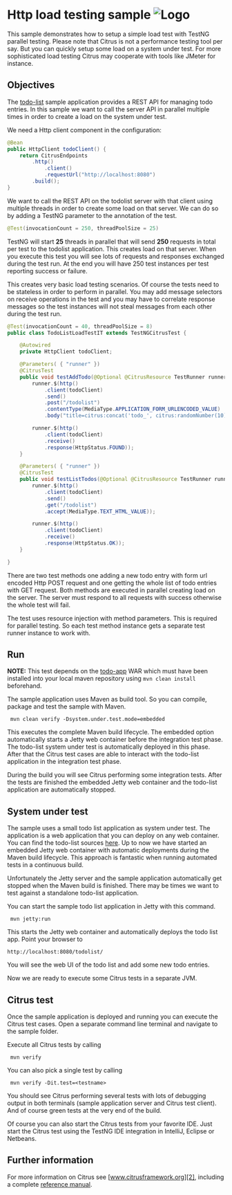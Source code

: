 Http load testing sample ![Logo][1]
==============

This sample demonstrates how to setup a simple load test with TestNG parallel testing. Please note that Citrus is not a performance testing tool per say.
But you can quickly setup some load on a system under test. For more sophisticated load testing Citrus may cooperate with tools like JMeter for instance.

Objectives
---------

The [todo-list](../todo-app/README.md) sample application provides a REST API for managing todo entries.
In this sample we want to call the server API in parallel multiple times in order to create a load on the 
system under test.

We need a Http client component in the configuration:

```java
@Bean
public HttpClient todoClient() {
    return CitrusEndpoints
        .http()
            .client()
            .requestUrl("http://localhost:8080")
        .build();
}
```
        
We want to call the REST API on the todolist server with that client using multiple threads in order to create 
some load on that server. We can do so by adding a TestNG parameter to the annotation of the test.
        
```java
@Test(invocationCount = 250, threadPoolSize = 25)
```
        
TestNG will start **25** threads in parallel that will send **250** requests in total per test to the todolist application. This creates load on that server. When you execute
this test you will see lots of requests and responses exchanged during the test run. At the end you will have 250 test instances per test reporting success or failure.

This creates very basic load testing scenarios. Of course the tests need to be stateless in order to perform in parallel. You may add message selectors on receive
operations in the test and you may have to correlate response messages so the test instances will not steal messages from each other during the test run.

```java
@Test(invocationCount = 40, threadPoolSize = 8)
public class TodoListLoadTestIT extends TestNGCitrusTest {

    @Autowired
    private HttpClient todoClient;

    @Parameters( { "runner" })
    @CitrusTest
    public void testAddTodo(@Optional @CitrusResource TestRunner runner) {
        runner.$(http()
            .client(todoClient)
            .send()
            .post("/todolist")
            .contentType(MediaType.APPLICATION_FORM_URLENCODED_VALUE)
            .body("title=citrus:concat('todo_', citrus:randomNumber(10))"));

        runner.$(http()
            .client(todoClient)
            .receive()
            .response(HttpStatus.FOUND));
    }

    @Parameters( { "runner" })
    @CitrusTest
    public void testListTodos(@Optional @CitrusResource TestRunner runner) {
        runner.$(http()
            .client(todoClient)
            .send()
            .get("/todolist")
            .accept(MediaType.TEXT_HTML_VALUE));

        runner.$(http()
            .client(todoClient)
            .receive()
            .response(HttpStatus.OK));
    }

}
```
    
There are two test methods one adding a new todo entry with form url encoded Http POST request and one getting the whole list of todo entries with GET request.
Both methods are executed in parallel creating load on the server. The server must respond to all requests with success otherwise the whole test will fail.   

The test uses resource injection with method parameters. This is required for parallel testing. So each test method instance gets a separate test runner instance
to work with.
        
Run
---------

**NOTE:** This test depends on the [todo-app](../todo-app/) WAR which must have been installed into your local maven repository using `mvn clean install` beforehand.

The sample application uses Maven as build tool. So you can compile, package and test the
sample with Maven.
 
     mvn clean verify -Dsystem.under.test.mode=embedded
    
This executes the complete Maven build lifecycle. The embedded option automatically starts a Jetty web
container before the integration test phase. The todo-list system under test is automatically deployed in this phase.
After that the Citrus test cases are able to interact with the todo-list application in the integration test phase.

During the build you will see Citrus performing some integration tests.
After the tests are finished the embedded Jetty web container and the todo-list application are automatically stopped.

System under test
---------

The sample uses a small todo list application as system under test. The application is a web application
that you can deploy on any web container. You can find the todo-list sources [here](../todo-app). Up to now we have started an 
embedded Jetty web container with automatic deployments during the Maven build lifecycle. This approach is fantastic 
when running automated tests in a continuous build.
  
Unfortunately the Jetty server and the sample application automatically get stopped when the Maven build is finished. 
There may be times we want to test against a standalone todo-list application.  

You can start the sample todo list application in Jetty with this command.

     mvn jetty:run

This starts the Jetty web container and automatically deploys the todo list app. Point your browser to
 
    http://localhost:8080/todolist/

You will see the web UI of the todo list and add some new todo entries.

Now we are ready to execute some Citrus tests in a separate JVM.

Citrus test
---------

Once the sample application is deployed and running you can execute the Citrus test cases.
Open a separate command line terminal and navigate to the sample folder.

Execute all Citrus tests by calling

     mvn verify

You can also pick a single test by calling

     mvn verify -Dit.test=<testname>

You should see Citrus performing several tests with lots of debugging output in both terminals (sample application server
and Citrus test client). And of course green tests at the very end of the build.

Of course you can also start the Citrus tests from your favorite IDE.
Just start the Citrus test using the TestNG IDE integration in IntelliJ, Eclipse or Netbeans.

Further information
---------

For more information on Citrus see [www.citrusframework.org][2], including
a complete [reference manual][3].

 [1]: https://citrusframework.org/img/brand-logo.png "Citrus"
 [2]: https://citrusframework.org
 [3]: https://citrusframework.org/reference/html/
 [4]: https://citrusframework.org/reference/html#http
